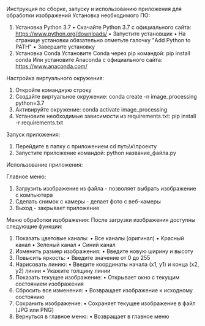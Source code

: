 Инструкция по сборке, запуску и использованию приложения для обработки изображений
Установка необходимого ПО:
1.	Установка Python 3.7
•	Скачайте Python 3.7 с официального сайта: https://www.python.org/downloads/
•	Запустите установщик
•	На странице установки обязательно отметьте галочку "Add Python to PATH"
•	Завершите установку
2. Установка Conda
Установите Conda через pip командой: pip install conda
Или установите Anaconda с официального сайта: https://www.anaconda.com/

Настройка виртуального окружения:
1.	Откройте командную строку
2.	Создайте виртуальное окружение:
conda create -n image_processing python=3.7
3.	Активируйте окружение:
conda activate image_processing	
4.	Установите необходимые зависимости из requirements.txt:
pip install -r requirements.txt

Запуск приложения:
1.	Перейдите в папку с приложением
cd путь\к\проекту
2.	Запустите приложение командой:
python название_файла.py

Использование приложения: 

Главное меню:
1.	Загрузить изображение из файла - позволяет выбрать изображение с компьютера
2.	Сделать снимок с камеры - делает фото с веб-камеры
3.	Выход - закрывает приложение

Меню обработки изображения:
После загрузки изображения доступны следующие функции:
1.	Показать цветовые каналы:
•	Все каналы (оригинал)
•	Красный канал
•	Зеленый канал
•	Синий канал
2.	Изменить размер изображения:
•	Введите новую ширину и высоту
3.	Повысить яркость:
•	Введите значение от 0 до 255
4.	Нарисовать линию:
•	Введите координаты начала (x1, y1) и конца (x2, y2) линии
•	Укажите толщину линии
5.	Показать текущее изображение:
•	Открывает окно с текущим состоянием изображения
6.	Сбросить все изменения:
•	Возвращает изображение к исходному состоянию
7.	Сохранить изображение:
•	Сохраняет текущее изображение в файл (JPG или PNG)
8.	Вернуться в главное меню:
•	Возвращает в главное меню
